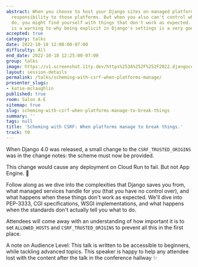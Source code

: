```yaml
---
abstract: When you choose to host your Django sites on managed platforms, you delegate
  responsibility to those platforms. But when you also can't control what those platforms
  do, you might find yourself with things that don't work as expected. What follows
  is a warning to why being explicit in Django's settings is a very good idea.
accepted: true
category: talks
date: 2022-10-18 12:00:00-07:00
difficulty: All
end_date: 2022-10-18 12:25:00-07:00
group: talks
image: https://v1.screenshot.11ty.dev/https%253A%252F%252F2022.djangocon.us%252Fpresenters%252Fkatie-mclaughlin%252F/opengraph/
layout: session-details
permalink: /talks/scheming-with-csrf-when-platforms-manage/
presenter_slugs:
- katie-mclaughlin
published: true
room: Salon A-E
sitemap: true
slug: scheming-with-csrf-when-platforms-manage-to-break-things
summary: ''
tags: null
title: 'Scheming with CSRF: When platforms manage to break things.'
track: t0
---
```


When Django 4.0 was released, a small change to the `CSRF_TRUSTED_ORIGINS` was in the change notes: the scheme must now be provided. 

This change would cause any deployment on Cloud Run to fail. But not App Engine. 🤔

Follow along as we dive into the complexities that Django saves you from, what managed services handle for you (that you have no control over), and what happens when these things don't work as expected. We'll dive into PEP-3333, CGI specifications, WSGI implementations, and what happens when the standards don't actually tell you what to do. 

Attendees will come away with an understanding of how important it is to set `ALLOWED_HOSTS` and `CSRF_TRUSTED_ORIGINS` to prevent all this in the first place.

A note on Audience Level: This talk is written to be accessible to beginners, while tackling advanced topics. This speaker is happy to help any attendee lost with the content after the talk in the conference hallway ✨
